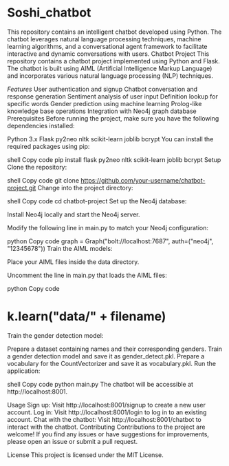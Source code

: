 # Soshi_chatbot
This repository contains an intelligent chatbot developed using Python. The chatbot leverages natural language processing techniques, machine learning algorithms, and a conversational agent framework to facilitate interactive and dynamic conversations with users.
Chatbot Project
This repository contains a chatbot project implemented using Python and Flask. The chatbot is built using AIML (Artificial Intelligence Markup Language) and incorporates various natural language processing (NLP) techniques.

*Features*
User authentication and signup
Chatbot conversation and response generation
Sentiment analysis of user input
Definition lookup for specific words
Gender prediction using machine learning
Prolog-like knowledge base operations
Integration with Neo4j graph database
Prerequisites
Before running the project, make sure you have the following dependencies installed:

Python 3.x
Flask
py2neo
nltk
scikit-learn
joblib
bcrypt
You can install the required packages using pip:

shell
Copy code
pip install flask py2neo nltk scikit-learn joblib bcrypt
Setup
Clone the repository:

shell
Copy code
git clone https://github.com/your-username/chatbot-project.git
Change into the project directory:

shell
Copy code
cd chatbot-project
Set up the Neo4j database:

Install Neo4j locally and start the Neo4j server.

Modify the following line in main.py to match your Neo4j configuration:

python
Copy code
graph = Graph("bolt://localhost:7687", auth=("neo4j", "12345678"))
Train the AIML models:

Place your AIML files inside the data directory.

Uncomment the line in main.py that loads the AIML files:

python
Copy code
# k.learn("data/" + filename)
Train the gender detection model:

Prepare a dataset containing names and their corresponding genders.
Train a gender detection model and save it as gender_detect.pkl.
Prepare a vocabulary for the CountVectorizer and save it as vocabulary.pkl.
Run the application:

shell
Copy code
python main.py
The chatbot will be accessible at http://localhost:8001.

Usage
Sign up: Visit http://localhost:8001/signup to create a new user account.
Log in: Visit http://localhost:8001/login to log in to an existing account.
Chat with the chatbot: Visit http://localhost:8001/chatbot to interact with the chatbot.
Contributing
Contributions to the project are welcome! If you find any issues or have suggestions for improvements, please open an issue or submit a pull request.

License
This project is licensed under the MIT License.
